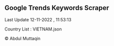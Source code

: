 

## Google Trends Keywords Scraper 
 
Last Update 12-11-2022 , 11:53:13

Country List :
VIETNAM.json



© Abdul Muttaqin 
